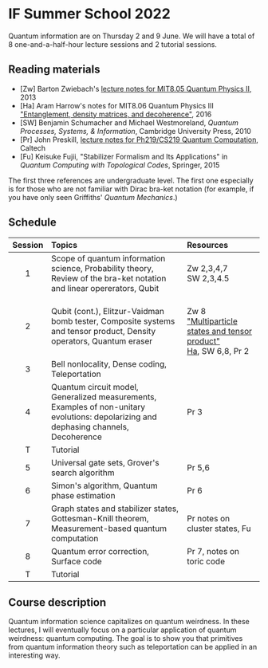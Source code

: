# IF Summer School 2022



Quantum information are on Thursday 2 and 9 June. We will have a total of 8 one-and-a-half-hour lecture sessions and 2 tutorial sessions.

## Reading materials

* [Zw] Barton Zwiebach's [lecture notes for MIT8.05 Quantum Physics II](https://ocw.mit.edu/courses/8-05-quantum-physics-ii-fall-2013/pages/lecture-notes/), 2013
* [Ha] Aram Harrow's notes for MIT8.06 Quantum Physics III ["Entanglement, density matrices, and decoherence"](https://ocw.mit.edu/courses/8-06-quantum-physics-iii-spring-2016/resources/mit8_06s16_chap3/), 2016
* [SW] Benjamin Schumacher and Michael Westmoreland, *Quantum Processes, Systems, & Information*, Cambridge University Press, 2010
* [Pr] John Preskill, [lecture notes for Ph219/CS219 Quantum Computation](http://theory.caltech.edu/~preskill/ph219/index.html), Caltech
* [Fu] Keisuke Fujii, "Stabilizer Formalism and Its Applications" in *Quantum Computing with Topological Codes*, Springer, 2015

The first three references are undergraduate level. The first one especially is for those who are not familiar with Dirac bra-ket notation (for example, if you have only seen Griffiths' *Quantum Mechanics*.)

## Schedule

|Session| Topics | Resources |
|:----:|:--------------|:-------|
|1|Scope of quantum information science, Probability theory, Review of the bra-ket notation and linear opererators, Qubit <br> | Zw 2,3,4,7 <br> SW 2,3,4.5|
|2|Qubit (cont.), Elitzur-Vaidman bomb tester, Composite systems and tensor product, Density operators, Quantum eraser | <br> Zw 8 ["Multiparticle states and tensor product"](https://ocw.mit.edu/courses/8-05-quantum-physics-ii-fall-2013/resources/mit8_05f13_chap_08/) <br> [Ha](https://ocw.mit.edu/courses/8-06-quantum-physics-iii-spring-2016/resources/mit8_06s16_chap3/), SW 6,8, Pr 2 |   
|3| Bell nonlocality, Dense coding, Teleportation | |
|4| Quantum circuit model, Generalized measurements, Examples of non-unitary evolutions: depolarizing and dephasing channels, Decoherence |Pr 3|
|T|Tutorial|
|5| Universal gate sets, Grover's search algorithm|Pr 5,6|
|6| Simon's algorithm, Quantum phase estimation|Pr 6|
|7| Graph states and stabilizer states, Gottesman-Knill theorem, Measurement-based quantum computation|Pr notes on cluster states, Fu|
|8| Quantum error correction, Surface code|Pr 7, notes on toric code|
|T|Tutorial|


## Course description
Quantum information science capitalizes on quantum weirdness. In these lectures, I will eventually focus on a particular application of quantum weirdness: quantum computing. The goal is to show you that primitives from quantum information theory such as teleportation can be applied in an interesting way.


<!-- ## Tentative references
* [Ba] Leslie E. Ballentine, *Quantum Theory: A Modern Development*, World Scientific, 1998.
* [Pr] Preskill, lecture notes for Ph219/CS219 Quantum Computation, Caltech 
* [Ma] E.B. Manoukian, *Quantum Theory: A Wide Spectrum*, Springer, 2006.
* [C-T] Claude Cohen-Tannoudji, Bernard Diu, and Franck Laloë, *Quantum Mechanics*, 2 volumes, Wiley-VCH, 1977. 
* [Sh] R. Shankar, *Principles of Quantum Mechanics*, 2nd ed., Plenum Press 1994. 
* [Ba] Leslie E. Ballentine, *Quantum Theory: A Modern Development*, World Scientific, 1998.
* [SW] Benjamin Schumacher and Michael Westmoreland, *Quantum Processes, Systems, & Information*, Cambridge University Press, 2010. 

### Further resources

* [Lecture notes](http://bohr.physics.berkeley.edu/classes/221/1011/221a.html) for Physics 221A Quantum Mechanics by Robert Littlejohn, UC Berkeley-->

